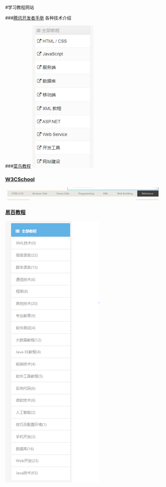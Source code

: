 #学习教程网站

###[腾讯开发者手册](https://cloud.tencent.com/developer/doc/1323)
各种技术介绍

###[菜鸟教程](https://www.runoob.com/)
![菜鸟教程](../png/菜鸟教程.PNG)


### [W3CSchool](https://www.w3school.com.cn/r.asp)
![W3CSchool](../png/w3cschool.PNG)


### [易百教程](https://www.yiibai.com/)
![W3CSchool](../png/易百教程.PNG)

